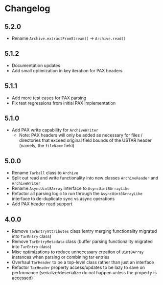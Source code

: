 # Changelog

## 5.2.0

- Rename `Archive.extractFromStream()` -> `Archive.read()`

## 5.1.2

- Documentation updates
- Add small optimization in key iteration for PAX headers

## 5.1.1

- Add more test cases for PAX parsing
- Fix test regressions from initial PAX implementation

## 5.1.0

- Add PAX write capability for `ArchiveWriter`
  - Note: PAX headers will only be added as necessary for files / directories that exceed original field bounds of the USTAR header (namely, the `fileName` field)

## 5.0.0

- Rename `Tarball` class to `Archive`
- Split out read and write functionality into new classes `ArchiveReader` and `ArchiveWriter`
- Rename `AsyncUint8Array` interface to `AsyncUint8ArrayLike`
- Refactor all parsing logic to run through the `AsyncUint8ArrayLike` interface to de-duplicate sync vs async operations
- Add PAX header read support

## 4.0.0

- Remove `TarEntryAttributes` class (entry merging functionality migrated into `TarEntry` class)
- Remove `TarEntryMetadata` class (buffer parsing functionality migrated into `TarEntry` class)
- Misc optimizations to reduce unnecessary creation of `Uint8Array` instances when parsing or combining tar entries
- Overhaul `TarHeader` to be a top-level class rather than just an interface
- Refactor `TarHeader` property access/updates to be lazy to save on performance (serialize/deserialize do not happen unless the property is accessed)

